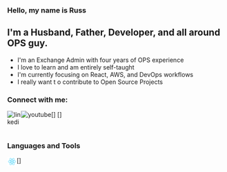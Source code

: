### Hello, my name is Russ

## I'm a Husband, Father, Developer, and all around OPS guy.
- I'm an Exchange Admin with four years of OPS experience
- I love to learn and am entirely self-taught
- I'm currently focusing on React, AWS, and DevOps workflows
- I really want t o contribute to Open Source Projects

### Connect with me:

[<img align="left" alt="linkedin" height="32" width="32" scr="https://unpkg.com/simple-icons@v5/icons/linkedin.svg" />]
[<img align="left" alt="youtube" src="https://unpklg.com/simple-icons@v5/icons/youtube.svg" />]

<br />

### Languages and Tools

[<img align="left" alt="medium" width="22px" src="https://raw.githubusercontent.com/github/explore/80688e429a7d4ef2fca1e82350fe8e3517d3494d/topics/react/react.png">]
<br />
<br />

[LinkedIn]:  https://www.linkedin.com/in/russ-carroll-20a53719a